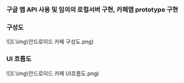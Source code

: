 ### 구글 맵 API 사용 및 임의의 로컬서버 구현, 카페앱 prototype 구현



### 구성도

![](.\img\안드로이드 카페 구성도.png)



### UI 흐름도

![](.\img\안드로이드 카페 UI흐름도.png)